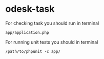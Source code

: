 odesk-task
==========

For checking task you should run in terminal

```
app/application.php
```

For running unit tests you should in terminal

```
/path/to/phpunit -c app/
```